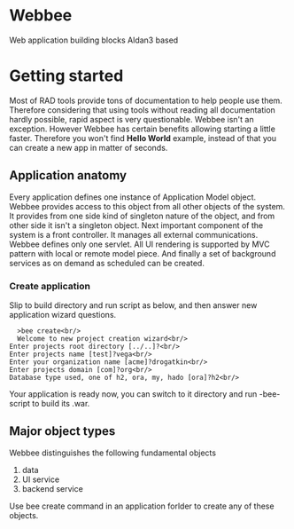 # Webbee
Web application building blocks Aldan3 based

# Getting started
Most of RAD tools provide tons of documentation to help people use them. Therefore considering that using tools without reading all documentation hardly possible, rapid aspect is very questionable. Webbee isn't an exception. However Webbee has certain benefits allowing starting a little faster. Therefore you won't find __Hello World__ example, instead of that you can create a new app in matter of seconds.

## Application anatomy
Every application defines one instance of Application Model object. Webbee provides access to this object from all other objects of the system. It provides from one side kind of singleton nature of the object, and from other side it isn't a singleton object. Next important component of the system is a front controller. It manages all external communications. Webbee defines only one servlet. All UI rendering is supported by MVC pattern with local or remote model piece. And finally a set of background services as on demand as scheduled can be created.

### Create application
Slip to build directory and run script as below, and then answer new application wizard questions. 

~~~
  >bee create<br/>
  Welcome to new project creation wizard<br/>
Enter projects root directory [../..]?<br/>
Enter projects name [test]?vega<br/>
Enter your organization name [acme]?drogatkin<br/>
Enter projects domain [com]?org<br/>
Database type used, one of h2, ora, my, hado [ora]?h2<br/>
~~~

Your application is ready now, you can switch to it directory and run -bee- script to build its .war. 

## Major object types
Webbee distinguishes the following fundamental objects

1. data
2. UI service
3. backend service

Use bee create command in an application forlder to create any of these objects.